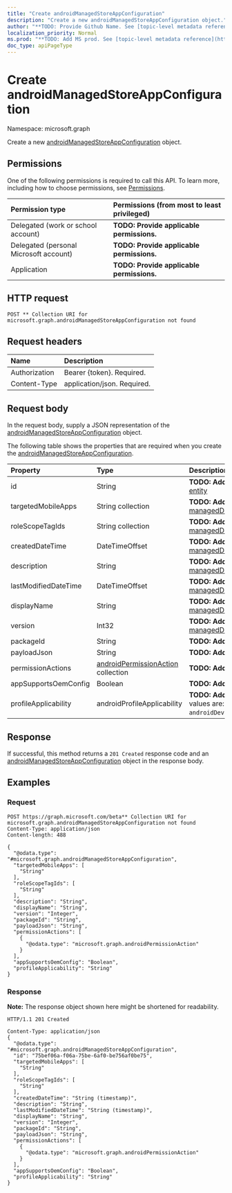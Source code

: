 ```yaml
---
title: "Create androidManagedStoreAppConfiguration"
description: "Create a new androidManagedStoreAppConfiguration object."
author: "**TODO: Provide Github Name. See [topic-level metadata reference](https://msgo.azurewebsites.net/add/document/guidelines/metadata.html#topic-level-metadata)**"
localization_priority: Normal
ms.prod: "**TODO: Add MS prod. See [topic-level metadata reference](https://msgo.azurewebsites.net/add/document/guidelines/metadata.html#topic-level-metadata)**"
doc_type: apiPageType
---
```


# Create androidManagedStoreAppConfiguration
Namespace: microsoft.graph

Create a new [androidManagedStoreAppConfiguration](../resources/intune-androidmanagedstoreappconfiguration.md) object.

## Permissions
One of the following permissions is required to call this API. To learn more, including how to choose permissions, see [Permissions](/graph/permissions-reference).

|Permission type|Permissions (from most to least privileged)|
|:---|:---|
|Delegated (work or school account)|**TODO: Provide applicable permissions.**|
|Delegated (personal Microsoft account)|**TODO: Provide applicable permissions.**|
|Application|**TODO: Provide applicable permissions.**|

## HTTP request

<!-- {
  "blockType": "ignored"
}
-->
``` http
POST ** Collection URI for microsoft.graph.androidManagedStoreAppConfiguration not found
```

## Request headers
|Name|Description|
|:---|:---|
|Authorization|Bearer {token}. Required.|
|Content-Type|application/json. Required.|

## Request body
In the request body, supply a JSON representation of the [androidManagedStoreAppConfiguration](../resources/intune-androidmanagedstoreappconfiguration.md) object.

The following table shows the properties that are required when you create the [androidManagedStoreAppConfiguration](../resources/intune-androidmanagedstoreappconfiguration.md).

|Property|Type|Description|
|:---|:---|:---|
|id|String|**TODO: Add Description** Inherited from [entity](../resources/entity.md)|
|targetedMobileApps|String collection|**TODO: Add Description** Inherited from [managedDeviceMobileAppConfiguration](../resources/intune-manageddevicemobileappconfiguration.md)|
|roleScopeTagIds|String collection|**TODO: Add Description** Inherited from [managedDeviceMobileAppConfiguration](../resources/intune-manageddevicemobileappconfiguration.md)|
|createdDateTime|DateTimeOffset|**TODO: Add Description** Inherited from [managedDeviceMobileAppConfiguration](../resources/intune-manageddevicemobileappconfiguration.md)|
|description|String|**TODO: Add Description** Inherited from [managedDeviceMobileAppConfiguration](../resources/intune-manageddevicemobileappconfiguration.md)|
|lastModifiedDateTime|DateTimeOffset|**TODO: Add Description** Inherited from [managedDeviceMobileAppConfiguration](../resources/intune-manageddevicemobileappconfiguration.md)|
|displayName|String|**TODO: Add Description** Inherited from [managedDeviceMobileAppConfiguration](../resources/intune-manageddevicemobileappconfiguration.md)|
|version|Int32|**TODO: Add Description** Inherited from [managedDeviceMobileAppConfiguration](../resources/intune-manageddevicemobileappconfiguration.md)|
|packageId|String|**TODO: Add Description**|
|payloadJson|String|**TODO: Add Description**|
|permissionActions|[androidPermissionAction](../resources/intune-androidpermissionaction.md) collection|**TODO: Add Description**|
|appSupportsOemConfig|Boolean|**TODO: Add Description**|
|profileApplicability|androidProfileApplicability|**TODO: Add Description**. Possible values are: `default`, `androidWorkProfile`, `androidDeviceOwner`.|



## Response

If successful, this method returns a `201 Created` response code and an [androidManagedStoreAppConfiguration](../resources/intune-androidmanagedstoreappconfiguration.md) object in the response body.

## Examples

### Request
<!-- {
  "blockType": "request",
  "name": "create_androidmanagedstoreappconfiguration_from_"
}
-->
``` http
POST https://graph.microsoft.com/beta** Collection URI for microsoft.graph.androidManagedStoreAppConfiguration not found
Content-Type: application/json
Content-length: 488

{
  "@odata.type": "#microsoft.graph.androidManagedStoreAppConfiguration",
  "targetedMobileApps": [
    "String"
  ],
  "roleScopeTagIds": [
    "String"
  ],
  "description": "String",
  "displayName": "String",
  "version": "Integer",
  "packageId": "String",
  "payloadJson": "String",
  "permissionActions": [
    {
      "@odata.type": "microsoft.graph.androidPermissionAction"
    }
  ],
  "appSupportsOemConfig": "Boolean",
  "profileApplicability": "String"
}
```


### Response
**Note:** The response object shown here might be shortened for readability.
<!-- {
  "blockType": "response",
  "truncated": true,
  "@odata.type": "microsoft.graph.androidManagedStoreAppConfiguration"
}
-->
``` http
HTTP/1.1 201 Created

Content-Type: application/json
{
  "@odata.type": "#microsoft.graph.androidManagedStoreAppConfiguration",
  "id": "75bef06a-f06a-75be-6af0-be756af0be75",
  "targetedMobileApps": [
    "String"
  ],
  "roleScopeTagIds": [
    "String"
  ],
  "createdDateTime": "String (timestamp)",
  "description": "String",
  "lastModifiedDateTime": "String (timestamp)",
  "displayName": "String",
  "version": "Integer",
  "packageId": "String",
  "payloadJson": "String",
  "permissionActions": [
    {
      "@odata.type": "microsoft.graph.androidPermissionAction"
    }
  ],
  "appSupportsOemConfig": "Boolean",
  "profileApplicability": "String"
}
```

